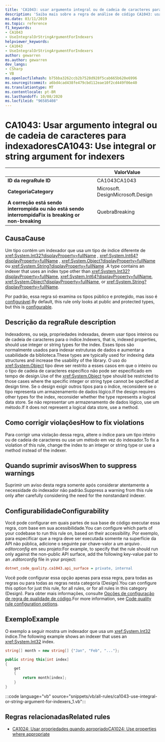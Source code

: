 ```yaml
---
title: 'CA1043: usar argumento integral ou de cadeia de caracteres para indexadores (análise de código)'
description: 'Saiba mais sobre a regra de análise de código CA1043: usar o argumento integral ou a cadeia de caracteres para indexadores'
ms.date: 03/11/2019
ms.topic: reference
f1_keywords:
- CA1043
- UseIntegralOrStringArgumentForIndexers
helpviewer_keywords:
- CA1043
- UseIntegralOrStringArgumentForIndexers
author: gewarren
ms.author: gewarren
dev_langs:
- CSharp
- VB
ms.openlocfilehash: b75bba3262ccb2b7528d928f5cab665b620e6996
ms.sourcegitcommit: a6bd4cad438fe479cbd112eae10f2cd449f06e40
ms.translationtype: MT
ms.contentlocale: pt-BR
ms.lasthandoff: 10/08/2020
ms.locfileid: "96585408"
---
```

# <a name="ca1043-use-integral-or-string-argument-for-indexers"></a><span data-ttu-id="15027-103">CA1043: Usar argumento integral ou de cadeia de caracteres para indexadores</span><span class="sxs-lookup"><span data-stu-id="15027-103">CA1043: Use integral or string argument for indexers</span></span>

| | <span data-ttu-id="15027-104">Valor</span><span class="sxs-lookup"><span data-stu-id="15027-104">Value</span></span> |
|-|-|
| <span data-ttu-id="15027-105">**ID da regra**</span><span class="sxs-lookup"><span data-stu-id="15027-105">**Rule ID**</span></span> |<span data-ttu-id="15027-106">CA1043</span><span class="sxs-lookup"><span data-stu-id="15027-106">CA1043</span></span>|
| <span data-ttu-id="15027-107">**Categoria**</span><span class="sxs-lookup"><span data-stu-id="15027-107">**Category**</span></span> |<span data-ttu-id="15027-108">Microsoft. Design</span><span class="sxs-lookup"><span data-stu-id="15027-108">Microsoft.Design</span></span>|
| <span data-ttu-id="15027-109">**A correção está sendo interrompida ou não está sendo interrompida**</span><span class="sxs-lookup"><span data-stu-id="15027-109">**Fix is breaking or non-breaking**</span></span> |<span data-ttu-id="15027-110">Quebra</span><span class="sxs-lookup"><span data-stu-id="15027-110">Breaking</span></span>|

## <a name="cause"></a><span data-ttu-id="15027-111">Causa</span><span class="sxs-lookup"><span data-stu-id="15027-111">Cause</span></span>

<span data-ttu-id="15027-112">Um tipo contém um indexador que usa um tipo de índice diferente de <xref:System.Int32?displayProperty=fullName> , <xref:System.Int64?displayProperty=fullName> , <xref:System.Object?displayProperty=fullName> ou <xref:System.String?displayProperty=fullName> .</span><span class="sxs-lookup"><span data-stu-id="15027-112">A type contains an indexer that uses an index type other than <xref:System.Int32?displayProperty=fullName>, <xref:System.Int64?displayProperty=fullName>, <xref:System.Object?displayProperty=fullName>, or <xref:System.String?displayProperty=fullName>.</span></span>

<span data-ttu-id="15027-113">Por padrão, essa regra só examina os tipos público e protegido, mas isso é [configurável](#configurability).</span><span class="sxs-lookup"><span data-stu-id="15027-113">By default, this rule only looks at public and protected types, but this is [configurable](#configurability).</span></span>

## <a name="rule-description"></a><span data-ttu-id="15027-114">Descrição da regra</span><span class="sxs-lookup"><span data-stu-id="15027-114">Rule description</span></span>

<span data-ttu-id="15027-115">Indexadores, ou seja, propriedades indexadas, devem usar tipos inteiros ou de cadeia de caracteres para o índice.</span><span class="sxs-lookup"><span data-stu-id="15027-115">Indexers, that is, indexed properties, should use integer or string types for the index.</span></span> <span data-ttu-id="15027-116">Esses tipos são normalmente usados para indexar estruturas de dados e aumentar a usabilidade da biblioteca.</span><span class="sxs-lookup"><span data-stu-id="15027-116">These types are typically used for indexing data structures and increase the usability of the library.</span></span> <span data-ttu-id="15027-117">O uso do <xref:System.Object> tipo deve ser restrito a esses casos em que o inteiro ou o tipo de cadeia de caracteres específico não pode ser especificado em tempo de design.</span><span class="sxs-lookup"><span data-stu-id="15027-117">Use of the <xref:System.Object> type should be restricted to those cases where the specific integer or string type cannot be specified at design time.</span></span> <span data-ttu-id="15027-118">Se o design exigir outros tipos para o índice, reconsidere se o tipo representa um armazenamento de dados lógico.</span><span class="sxs-lookup"><span data-stu-id="15027-118">If the design requires other types for the index, reconsider whether the type represents a logical data store.</span></span> <span data-ttu-id="15027-119">Se não representar um armazenamento de dados lógico, use um método.</span><span class="sxs-lookup"><span data-stu-id="15027-119">If it does not represent a logical data store, use a method.</span></span>

## <a name="how-to-fix-violations"></a><span data-ttu-id="15027-120">Como corrigir violações</span><span class="sxs-lookup"><span data-stu-id="15027-120">How to fix violations</span></span>

<span data-ttu-id="15027-121">Para corrigir uma violação dessa regra, altere o índice para um tipo inteiro ou de cadeia de caracteres ou use um método em vez do indexador.</span><span class="sxs-lookup"><span data-stu-id="15027-121">To fix a violation of this rule, change the index to an integer or string type or use a method instead of the indexer.</span></span>

## <a name="when-to-suppress-warnings"></a><span data-ttu-id="15027-122">Quando suprimir avisos</span><span class="sxs-lookup"><span data-stu-id="15027-122">When to suppress warnings</span></span>

<span data-ttu-id="15027-123">Suprimir um aviso desta regra somente após considerar atentamente a necessidade do indexador não padrão.</span><span class="sxs-lookup"><span data-stu-id="15027-123">Suppress a warning from this rule only after carefully considering the need for the nonstandard indexer.</span></span>

## <a name="configurability"></a><span data-ttu-id="15027-124">Configurabilidade</span><span class="sxs-lookup"><span data-stu-id="15027-124">Configurability</span></span>

<span data-ttu-id="15027-125">Você pode configurar em quais partes de sua base de código executar essa regra, com base em sua acessibilidade.</span><span class="sxs-lookup"><span data-stu-id="15027-125">You can configure which parts of your codebase to run this rule on, based on their accessibility.</span></span> <span data-ttu-id="15027-126">Por exemplo, para especificar que a regra deve ser executada somente na superfície da API não pública, adicione o seguinte par chave-valor a um arquivo *. editorconfig* em seu projeto:</span><span class="sxs-lookup"><span data-stu-id="15027-126">For example, to specify that the rule should run only against the non-public API surface, add the following key-value pair to an *.editorconfig* file in your project:</span></span>

```ini
dotnet_code_quality.ca1043.api_surface = private, internal
```

<span data-ttu-id="15027-127">Você pode configurar essa opção apenas para essa regra, para todas as regras ou para todas as regras nesta categoria (Design).</span><span class="sxs-lookup"><span data-stu-id="15027-127">You can configure this option for just this rule, for all rules, or for all rules in this category (Design).</span></span> <span data-ttu-id="15027-128">Para obter mais informações, consulte [Opções de configuração de regra de qualidade de código](../code-quality-rule-options.md).</span><span class="sxs-lookup"><span data-stu-id="15027-128">For more information, see [Code quality rule configuration options](../code-quality-rule-options.md).</span></span>

## <a name="example"></a><span data-ttu-id="15027-129">Exemplo</span><span class="sxs-lookup"><span data-stu-id="15027-129">Example</span></span>

<span data-ttu-id="15027-130">O exemplo a seguir mostra um indexador que usa um <xref:System.Int32> índice.</span><span class="sxs-lookup"><span data-stu-id="15027-130">The following example shows an indexer that uses an <xref:System.Int32> index.</span></span>

```csharp
string[] month = new string[] {"Jan", "Feb", "..."};

public string this[int index]
{
    get
    {
        return month[index];
    }
}
```

:::code language="vb" source="snippets/vb/all-rules/ca1043-use-integral-or-string-argument-for-indexers_1.vb":::

## <a name="related-rules"></a><span data-ttu-id="15027-131">Regras relacionadas</span><span class="sxs-lookup"><span data-stu-id="15027-131">Related rules</span></span>

- [<span data-ttu-id="15027-132">CA1024: Usar propriedades quando apropriado</span><span class="sxs-lookup"><span data-stu-id="15027-132">CA1024: Use properties where appropriate</span></span>](ca1024.md)
